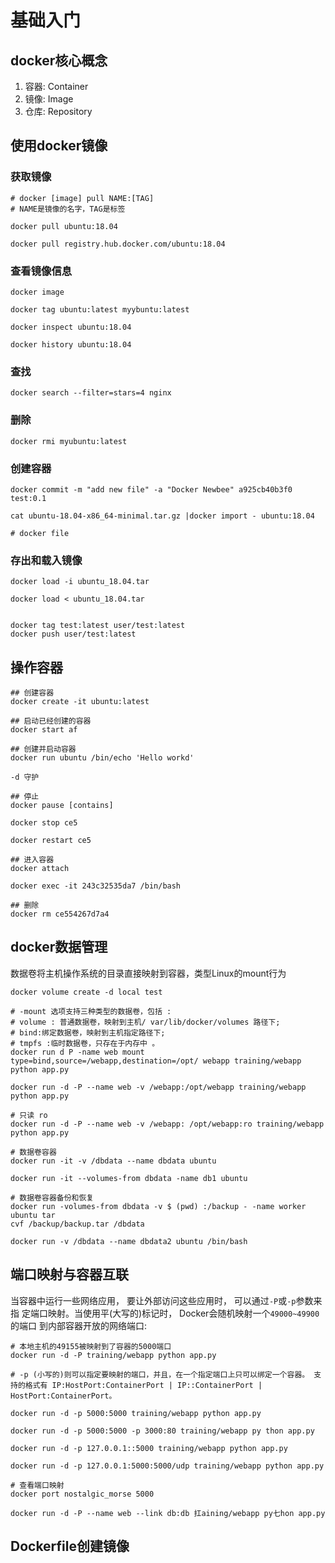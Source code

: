 # 基础入门
## docker核心概念
1. 容器: Container
2. 镜像: Image
3. 仓库: Repository

## 使用docker镜像
### 获取镜像
```shell
# docker [image] pull NAME:[TAG]
# NAME是镜像的名字，TAG是标签

docker pull ubuntu:18.04

docker pull registry.hub.docker.com/ubuntu:18.04
```

### 查看镜像信息
```shell
docker image  

docker tag ubuntu:latest myybuntu:latest

docker inspect ubuntu:18.04

docker history ubuntu:18.04
```

### 查找
```shell
docker search --filter=stars=4 nginx
```

### 删除
```shell
docker rmi myubuntu:latest
```

### 创建容器
```shell
docker commit -m "add new file" -a "Docker Newbee" a925cb40b3f0 test:0.1

cat ubuntu-18.04-x86_64-minimal.tar.gz |docker import - ubuntu:18.04

# docker file
```

### 存出和载入镜像
```shell
docker load -i ubuntu_18.04.tar

docker load < ubuntu_18.04.tar


docker tag test:latest user/test:latest
docker push user/test:latest
```

## 操作容器
```shell
## 创建容器
docker create -it ubuntu:latest

## 启动已经创建的容器
docker start af

## 创建并启动容器
docker run ubuntu /bin/echo 'Hello workd'

-d 守护

## 停止
docker pause [contains]

docker stop ce5

docker restart ce5

## 进入容器
docker attach 

docker exec -it 243c32535da7 /bin/bash

## 删除
docker rm ce554267d7a4
```
## docker数据管理
数据卷将主机操作系统的目录直接映射到容器，类型Linux的mount行为
```shell
docker volume create -d local test

# -mount 选项支持三种类型的数据卷，包括 :
# volume : 普通数据卷，映射到主机/ var/lib/docker/volumes 路径下;
# bind:绑定数据卷，映射到主机指定路径下;
# tmpfs :临时数据卷，只存在于内存中 。
docker run d P -name web mount type=bind,source=/webapp,destination=/opt/ webapp training/webapp python app.py

docker run -d -P --name web -v /webapp:/opt/webapp training/webapp python app.py

# 只读 ro
docker run -d -P --name web -v /webapp: /opt/webapp:ro training/webapp python app.py

# 数据卷容器
docker run -it -v /dbdata --name dbdata ubuntu

docker run -it --volumes-from dbdata -name db1 ubuntu

# 数据卷容器备份和恢复
docker run -volumes-from dbdata -v $ (pwd) :/backup - -name worker ubuntu tar
cvf /backup/backup.tar /dbdata

docker run -v /dbdata --name dbdata2 ubuntu /bin/bash
```

## 端口映射与容器互联
当容器中运行一些网络应用， 要让外部访问这些应用时， 可以通过`-P`或`-p`参数来指 定端口映射。当使用平(大写的)标记时， Docker会随机映射一个`49000~49900`的端口 到内部容器开放的网络端口:
```shell
# 本地主机的49155被映射到了容器的5000端口
docker run -d -P training/webapp python app.py

# -p (小写的)则可以指定要映射的端口，并且，在一个指定端口上只可以绑定一个容器。 支持的格式有 IP:HostPort:ContainerPort | IP::ContainerPort | HostPort:ContainerPort。

docker run -d -p 5000:5000 training/webapp python app.py

docker run -d -p 5000:5000 -p 3000:80 training/webapp py thon app.py

docker run -d -p 127.0.0.1::5000 training/webapp python app.py

docker run -d -p 127.0.0.1:5000:5000/udp training/webapp python app.py

# 查看端口映射
docker port nostalgic_morse 5000

docker run -d -P --name web --link db:db 扛aining/webapp py七hon app.py
```
## Dockerfile创建镜像